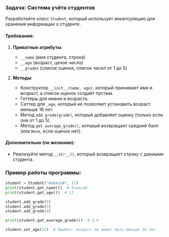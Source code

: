 ### **Задача: Система учёта студентов**  
Разработайте класс `Student`, который использует инкапсуляцию для хранения информации о студенте.  


#### **Требования**:  
1. **Приватные атрибуты**:  
   - `__name` (имя студента, строка)  
   - `__age` (возраст, целое число)  
   - `__grades` (список оценок, список чисел от 1 до 5)  

2. **Методы**:  
   - Конструктор `__init__(name, age)`, который принимает имя и возраст, а список оценок создаёт пустым.  
   - Геттеры для имени и возраста.  
   - Сеттер для `_age`, который не позволяет установить возраст меньше 16 лет.  
   - Метод `add_grade(grade)`, который добавляет оценку (только если она от 1 до 5).  
   - Метод `get_average_grade()`, который возвращает средний балл (или `None`, если оценок нет).  

#### **Дополнительно** (по желанию):  
- Реализуйте метод `__str__()`, который возвращает строку с данными студента.  

### **Пример работы программы**:  
```python
student = Student("Алексей", 17)
print(student.get_name())  # Алексей
print(student.get_age())  # 17

student.add_grade(5)
student.add_grade(3)
student.add_grade(4)

print(student.get_average_grade())  # 4.0

student.set_age(15)  # Ошибка: возраст не может быть меньше 16 лет
```

